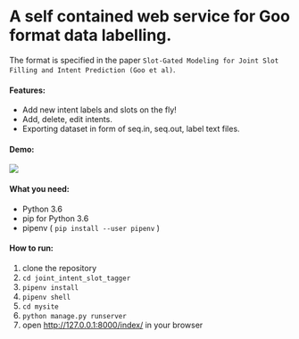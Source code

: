 # A self contained web service for Goo format data labelling.<br/>
The format is specified in the paper `Slot-Gated Modeling for Joint Slot Filling and Intent Prediction (Goo et al)`.<br/>
#### Features:
- Add new intent labels and slots on the fly!
- Add, delete, edit intents.
- Exporting dataset in form of seq.in, seq.out, label text files.
#### Demo:
![](https://media.giphy.com/media/kH6OHJa0fa6JnneFKy/giphy.gif)
#### What you need:</br>
- Python 3.6
- pip for Python 3.6
- pipenv ( ```pip install --user pipenv``` )

#### How to run:
1. clone the repository
2. ```cd joint_intent_slot_tagger```
3. ```pipenv install```
4. ```pipenv shell```
5. ```cd mysite```
6. ```python manage.py runserver```
7. open http://127.0.0.1:8000/index/ in your browser

